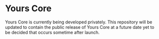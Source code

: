 Yours Core
==========
Yours Core is currently being developed privately. This repository will be updated to contain the public release of Yours Core at a future date yet to be decided that occurs sometime after launch.
